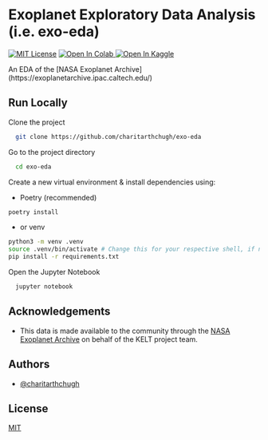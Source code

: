 
# Exoplanet Exploratory Data Analysis (i.e. exo-eda)
<p align="center">

<a href="https://github.com/tterb/atomic-design-ui/blob/master/LICENSEs"><img src="https://img.shields.io/apm/l/atomic-design-ui.svg?" alt="MIT License"></a>
<a href="https://colab.research.google.com/github/googlecolab/colabtools/blob/master/notebooks/colab-github-demo.ipynb">
  <img src="https://colab.research.google.com/assets/colab-badge.svg" alt="Open In Colab"/>
</a>
<a href="https://www.kaggle.com/charitarth"><img src="https://kaggle.com/static/images/open-in-kaggle.svg" alt="Open In Kaggle"></a>
</p>
An EDA of the [NASA Exoplanet Archive](https://exoplanetarchive.ipac.caltech.edu/) 

## Run Locally

Clone the project

```bash
  git clone https://github.com/charitarthchugh/exo-eda
```

Go to the project directory

```bash
  cd exo-eda
```
Create a new virtual environment & install dependencies using:
- Poetry (recommended)
```bash
poetry install
```
- or venv
```bash
python3 -m venv .venv
source .venv/bin/activate # Change this for your respective shell, if neeeded
pip install -r requirements.txt
```


Open the Jupyter Notebook 

```bash
  jupyter notebook
```

  
## Acknowledgements

 - This data is made available to the community through the [NASA Exoplanet Archive](https://exoplanetarchive.ipac.caltech.edu/) on behalf of the KELT project team.
## Authors

- [@charitarthchugh](https://www.github.com/charitarthchugh)

  
## License

[MIT](https://choosealicense.com/licenses/mit/)

  
